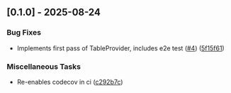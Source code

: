 ## [0.1.0] - 2025-08-24

### Bug Fixes

- Implements first pass of TableProvider, includes e2e test ([#4](https://github.com/georgeleepatterson/qdrant-datafusion/issues/4)) ([5f15f61](https://github.com/georgeleepatterson/qdrant-datafusion/commit/5f15f61054bcbb4b0f18ff95183a55f6f3414087))

### Miscellaneous Tasks

- Re-enables codecov in ci ([c292b7c](https://github.com/georgeleepatterson/qdrant-datafusion/commit/c292b7c6b5c7c7a86e5275628bbc45e43069d088))


